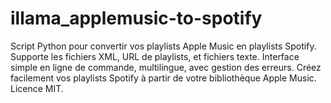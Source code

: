 # illama_applemusic-to-spotify
Script Python pour convertir vos playlists Apple Music en playlists Spotify. Supporte les fichiers XML, URL de playlists, et fichiers texte. Interface simple en ligne de commande, multilingue, avec gestion des erreurs. Créez facilement vos playlists Spotify à partir de votre bibliothèque Apple Music. Licence MIT.
